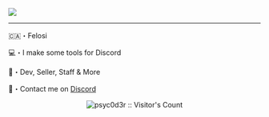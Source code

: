 ![](https://share.creavite.co/Cgo0Zr5kBl6uE4M6.gif)

----

🇨🇦・Felosi

💻・I make some tools for Discord

🌴・Dev, Seller, Staff & More

🚥・Contact me on [Discord](https://discord.com/users/779716357872680970)

<p align="center"><img src="https://profile-counter.glitch.me/{FelosiDev}/count.svg" alt="psyc0d3r :: Visitor's Count" /></p>
